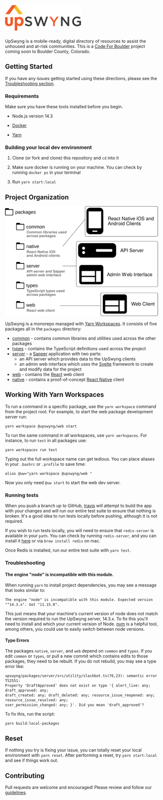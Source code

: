 <h1><img src="./upswyng.svg" alt="UpSwyng" maxWidth="350px" /></h1>

UpSwyng is a mobile-ready, digital directory of resources to assist the unhoused and at-risk communities. This is a [Code For Boulder](https://www.codeforboulder.org) project coming soon to Boulder County, Colorado.

## Getting Started

If you have any issues getting started using these directions, please see the [Troubleshooting section](#Troubleshooting).

### Requirements

Make sure you have these tools installed before you begin.

- Node.js version 14.3

- [Docker](https://docs.docker.com/get-docker/)

- [Yarn](https://classic.yarnpkg.com/en/docs/install/#mac-stable)

### Building your local dev environment

1. Clone (or fork and clone) this repository and `cd` into it

2. Make sure docker is running on your machine. You can check by running `docker ps` in your terminal

3. Run `yarn start:local`

## Project Organization

![Project Organization Diagram](./upswyng-project-layout.svg)

UpSwyng is a monorepo managed with [Yarn Workspaces](https://classic.yarnpkg.com/en/docs/workspaces/). It consists of five
packages all in the `packages` directory:

- [common](https://github.com/CodeForBoulder/upswyng/tree/master/packages/common) - contains common libraries and utilities used across the other packages
- [types](https://github.com/CodeForBoulder/upswyng/tree/master/packages/types) - contains the TypeScript definitions used across the project
- [server](https://github.com/CodeForBoulder/upswyng/tree/master/packages/server) - a [Sapper](https://sapper.svelte.dev/) application with two parts:
  - an API server which provides data to the UpSwyng clients
  - an admin web interface which uses the [Svelte](https://svelte.dev/) framework to create and modify data for the project
- [web](https://github.com/CodeForBoulder/upswyng/tree/master/packages/web) - contains the [React](https://reactjs.org/) web client
- [native](https://github.com/CodeForBoulder/upswyng/tree/master/packages/native) - contains a proof-of-concept [React Native](https://facebook.github.io/react-native/) client

## Working With Yarn Workspaces

To run a command in a specific package, use the `yarn workspace` command from the project root.
For example, to start the web package development server run:

```console
yarn workspace @upswyng/web start
```

To run the same command in _all_ workspaces, use `yarn workspaces`. For instance, to run `test` in all packages use:

```console
yarn workspaces run test
```

Typing out the full workspace name can get tedious. You can place aliases in your `.bashrc` or `.profile` to save time:

```console
alias @uw="yarn workspace @upswyng/web "
```

Now you only need `@uw start` to start the web dev server.

### Running tests

When you push a branch up to GitHub, [travis](https://docs.travis-ci.com/) will attempt to build the app with your changes and will run our entire test suite to ensure that nothing is broken.
It's a good idea to run tests locally before pushing, although it is not required.

If you wish to run tests locally, you will need to ensure that `redis-server` is available in your `path`. You can check by running `redis-server`, and you can install it [here](https://redis.io/topics/quickstart) or via `brew install redis` on mac.

Once Redis is installed, run our entire test suite with `yarn test`.

### Troubleshooting

#### The engine "node" is incompatible with this module.

When running `yarn` to install project dependencies, you may see a message that looks similar to:

```
The engine "node" is incompatible with this module. Expected version "^14.3.x". Got "11.15.0".
```

This just means that your machine's current version of node does not match the version required to run the UpSwyng server, 14.3.x. To fix this you'll need to install and which your current version of Node. [nvm](https://itnext.io/nvm-the-easiest-way-to-switch-node-js-environments-on-your-machine-in-a-flash-17babb7d5f1b#d594) is a helpful tool, among others, you could use to easily switch between node versions.

#### Type Errors

The packages `native`, `server`, and `web` depend on `common` and `types`. If you edit
`common` or `types`, or pull a new commit which contains edits to those packages, they need to be rebuilt.
If you do not rebuild, you may see a type error like:

```
upswyng/packages/server/src/utility/slackbot.ts(76,23): semantic error TS2551:
Property 'DraftApproved' does not exist on type '{ alert_live: any; draft_approved: any;
draft_created: any; draft_deleted: any; resource_issue_reopened: any; resource_issue_resolved: any;
user_permission_changed: any; }'. Did you mean 'draft_approved'?
```

To fix this, run the script:

```console
yarn build:local-packages
```

## Reset

If nothing you try is fixing your issue, you can totally reset your local environment with `yarn reset`. After performing a reset, try `yarn start:local` and see if things work out.

## Contributing

Pull requests are welcome and encouraged! Please review and follow our [guidelines](CONTRIBUTING.md).
